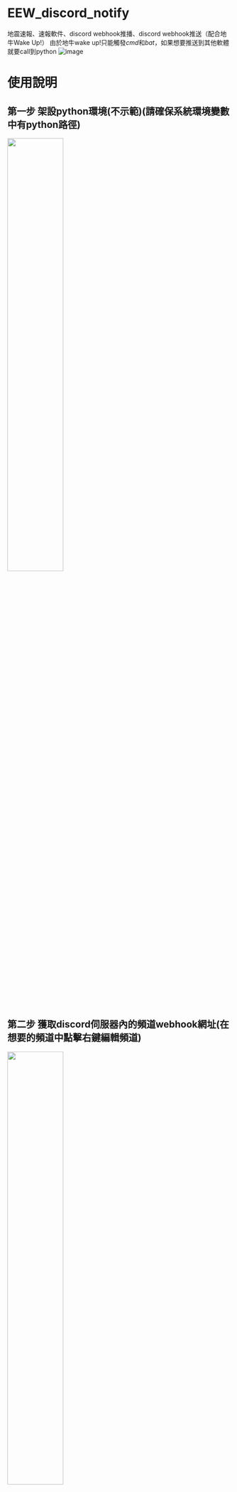 # EEW_discord_notify
地震速報、速報軟件、discord webhook推播、discord webhook推送（配合地牛Wake Up!）
由於地牛wake up!只能觸發*cmd*和*bat*，如果想要推送到其他軟體就要call到python
![image](https://user-images.githubusercontent.com/24865458/227400276-f5e9f40e-3ebf-4a7e-bc0a-77aba39ba5c3.png)

# 使用說明


## 第一步 架設python環境(不示範)(請確保系統環境變數中有python路徑)
<img src="https://user-images.githubusercontent.com/24865458/227401089-b6827cb8-1e5a-4169-aad4-2581d75f36d8.png" width="50%">

## 第二步 獲取discord伺服器內的頻道webhook網址(在想要的頻道中點擊右鍵編輯頻道)
<img src="https://user-images.githubusercontent.com/24865458/208754730-8b555ce3-bc43-447b-9c04-3a4f9f26b0e7.png" width="50%">

## 第三步 下載zip 解壓縮在想要的路徑
<img src="https://user-images.githubusercontent.com/24865458/227401524-95423ca6-b000-4f2b-8c48-a92c07466edb.png" width="50%">

## 第四步 在地牛wake up!中選擇剛剛解壓縮的earthquick.bat路徑
<img src="https://user-images.githubusercontent.com/24865458/208751019-a2ca4838-1839-4e55-9cf6-a49853e98d78.png" width="50%">

## 第五步 調整earthquick.bat中設定notify.py檔案的位置
<img src="https://user-images.githubusercontent.com/24865458/208752205-64f9032a-04c8-4af9-bfb2-abef3875c4b1.png" width="50%">

## 第六步 調整discord_notify.py的webhook的網址

```https://discord.com/api/webhooks/1000000000000000000/XXXXXXXXXXXXXXXXXXXXXXXXXXXXXXXXXXXXXXXXXXXXXXXXXXXXXXXXXXXXXXXXXXX```

<img src="https://user-images.githubusercontent.com/24865458/208753148-5973652d-1088-44f3-8878-334774366a3e.png" width="50%">


## 第七步 在地牛wake up!中點擊測試
<img src="https://user-images.githubusercontent.com/24865458/227400584-86fa5f4c-5f41-40d8-b1d0-a2ac437390a6.png" width="50%">

## 第八步 看看訊息有沒有跳出來
![image](https://user-images.githubusercontent.com/24865458/227400802-92ab6e7c-0834-46e6-b8be-6e906572b1ad.png)
